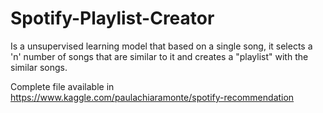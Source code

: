# Spotify-Playlist-Creator
Is a unsupervised learning model that based on a single song, it selects a 'n' number of songs that are similar to it 
and creates a "playlist" with the similar songs. 

Complete file available in https://www.kaggle.com/paulachiaramonte/spotify-recommendation
